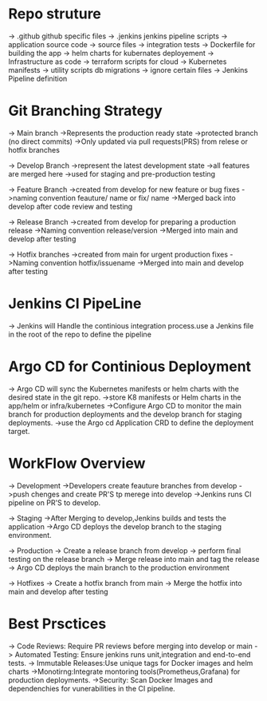# Repo struture
-> .github github specific files
-> .jenkins jenkins pipeline scripts
-> application source code
    -> source files
    -> integration tests
    -> Dockerfile for building the app
    -> helm charts for kubernates deployement
-> Infrastructure as code
    -> terraform scripts for cloud
    -> Kubernetes manifests
-> utility scripts db migrations
-> ignore certain files
-> Jenkins Pipeline definition        

# Git Branching Strategy

-> Main branch 
    ->Represents the production ready state
    ->protected branch (no direct commits)
    ->Only updated via pull requests(PRS) from relese or hotfix branches

-> Develop Branch
    ->represent the latest development state
    ->all features are merged here
    ->used for staging and pre-production testing

-> Feature Branch 
    ->created from develop for new feature or bug fixes
    ->naming convention feauture/ name or fix/ name
    ->Merged back into develop after code review and testing

-> Release Branch 
    ->created from develop for preparing a production release
    ->Naming convention  release/version
    ->Merged into main and develop after testing

-> Hotfix branches
    ->created from main for urgent production fixes
    ->Naming convention hotfix/issuename
    ->Merged into main and develop after testing

# Jenkins CI PipeLine

-> Jenkins will Handle the continious integration process.use a Jenkins file in the root of the repo to define the pipeline

# Argo CD for Continious Deployment

-> Argo CD will sync the Kubernetes manifests or helm charts with the desired state in the git repo.
   ->store K8 manifests or Helm charts in the app/helm or infra/kubernetes
   ->Configure Argo CD to monitor the main branch for production deployments and the develop branch for staging deployments.
   ->use the Argo cd Application CRD to define the deployment target.

# WorkFlow Overview

-> Development
   ->Developers create feauture branches from develop
   ->push chenges and create PR'S tp merege into develop
   ->Jenkins runs CI pipeline on PR'S to develop.   

-> Staging 
   ->After Merging to develop,Jenkins builds and tests the application
   ->Argo CD deploys the develop branch to the staging environment.

-> Production 
   -> Create a release branch from develop
   -> perform final testing on the release branch
   -> Merge release into main and tag the  release
   -> Argo CD deploys the main branch to the production environment

-> Hotfixes
   -> Create a hotfix branch from main
   -> Merge the hotfix into main and develop after testing

# Best Prsctices
   -> Code Reviews: Require PR reviews before merging into develop or main
   -> Automated Testing: Ensure jenkins runs unit,integration and end-to-end tests.
   -> Immutable Releases:Use unique tags for Docker images and helm charts
   ->Monotirng:Integrate montoring tools(Prometheus,Grafana) for production deployments.
   ->Security: Scan Docker Images and dependenchies for vunerabilities in the CI pipeline.
